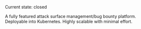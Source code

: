 Current state: closed

A fully featured attack surface management/bug bounty platform. Deployable into Kubernetes. Highly scalable with minimal effort.
